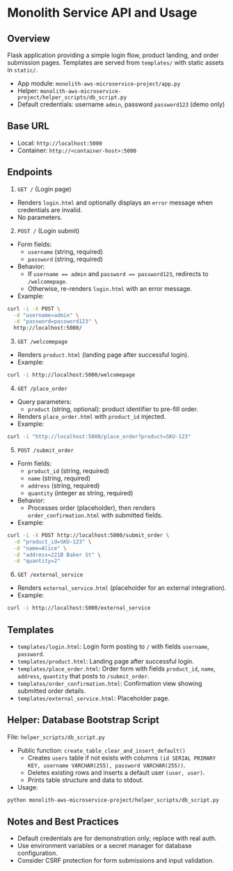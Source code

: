 Monolith Service API and Usage
==============================

Overview
--------

Flask application providing a simple login flow, product landing, and order submission pages. Templates are served from `templates/` with static assets in `static/`.

- App module: `monolith-aws-microservice-project/app.py`
- Helper: `monolith-aws-microservice-project/helper_scripts/db_script.py`
- Default credentials: username `admin`, password `password123` (demo only)

Base URL
--------

- Local: `http://localhost:5000`
- Container: `http://<container-host>:5000`

Endpoints
---------

1) `GET /` (Login page)

- Renders `login.html` and optionally displays an `error` message when credentials are invalid.
- No parameters.

2) `POST /` (Login submit)

- Form fields:
  - `username` (string, required)
  - `password` (string, required)
- Behavior:
  - If `username == admin` and `password == password123`, redirects to `/welcomepage`.
  - Otherwise, re-renders `login.html` with an error message.
- Example:

```bash
curl -i -X POST \
  -d "username=admin" \
  -d "password=password123" \
  http://localhost:5000/
```

3) `GET /welcomepage`

- Renders `product.html` (landing page after successful login).
- Example:

```bash
curl -i http://localhost:5000/welcomepage
```

4) `GET /place_order`

- Query parameters:
  - `product` (string, optional): product identifier to pre-fill order.
- Renders `place_order.html` with `product_id` injected.
- Example:

```bash
curl -i "http://localhost:5000/place_order?product=SKU-123"
```

5) `POST /submit_order`

- Form fields:
  - `product_id` (string, required)
  - `name` (string, required)
  - `address` (string, required)
  - `quantity` (integer as string, required)
- Behavior:
  - Processes order (placeholder), then renders `order_confirmation.html` with submitted fields.
- Example:

```bash
curl -i -X POST http://localhost:5000/submit_order \
  -d "product_id=SKU-123" \
  -d "name=Alice" \
  -d "address=221B Baker St" \
  -d "quantity=2"
```

6) `GET /external_service`

- Renders `external_service.html` (placeholder for an external integration).
- Example:

```bash
curl -i http://localhost:5000/external_service
```

Templates
---------

- `templates/login.html`: Login form posting to `/` with fields `username`, `password`.
- `templates/product.html`: Landing page after successful login.
- `templates/place_order.html`: Order form with fields `product_id`, `name`, `address`, `quantity` that posts to `/submit_order`.
- `templates/order_confirmation.html`: Confirmation view showing submitted order details.
- `templates/external_service.html`: Placeholder page.

Helper: Database Bootstrap Script
---------------------------------

File: `helper_scripts/db_script.py`

- Public function: `create_table_clear_and_insert_default()`
  - Creates `users` table if not exists with columns `(id SERIAL PRIMARY KEY, username VARCHAR(255), password VARCHAR(255))`.
  - Deletes existing rows and inserts a default user `(user, user)`.
  - Prints table structure and data to stdout.
- Usage:

```bash
python monolith-aws-microservice-project/helper_scripts/db_script.py
```

Notes and Best Practices
------------------------

- Default credentials are for demonstration only; replace with real auth.
- Use environment variables or a secret manager for database configuration.
- Consider CSRF protection for form submissions and input validation.

